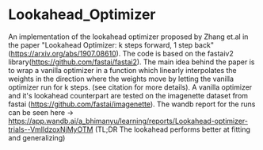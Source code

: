 # Lookahead_Optimizer
 An implementation of the lookahead optimizer proposed by Zhang et.al in the paper "Lookahead Optimizer: k steps forward, 1 step back" (https://arxiv.org/abs/1907.08610). The code is based on the fastaiv2 library(https://github.com/fastai/fastai2). The main idea behind the paper is to wrap a vanilla optimizer in a function which linearly interpolates the weights in the direction where the weights move by letting the vanilla optimizer run for k steps. (see citation for more details). A vanilla optimizer and it's lookahead counterpart are tested on the imagenette dataset from fastai (https://github.com/fastai/imagenette). The wandb report for the runs can be seen here -> https://app.wandb.ai/a_bhimanyu/learning/reports/Lookahead-optimizer-trials--VmlldzoxNjMyOTM (TL;DR The lookahead performs better at fitting and generalizing)
